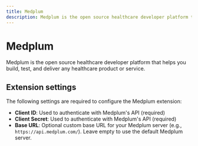 ```yaml
---
title: Medplum
description: Medplum is the open source healthcare developer platform that helps you build, test, and deliver any healthcare product or service.
---
```


# Medplum

Medplum is the open source healthcare developer platform that helps you build, test, and deliver any healthcare product or service.

## Extension settings

The following settings are required to configure the Medplum extension:

- **Client ID**: Used to authenticate with Medplum's API (required)
- **Client Secret**: Used to authenticate with Medplum's API (required)
- **Base URL**: Optional custom base URL for your Medplum server (e.g., `https://api.medplum.com/`). Leave empty to use the default Medplum server.
